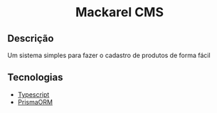 <h1 align='center'>Mackarel CMS</h1>

## Descrição

<p>Um sistema simples para fazer o cadastro de produtos de forma fácil</p>

## Tecnologias

- [Typescript](https://www.typescriptlang.org/)
- [PrismaORM](https://www.prisma.io/)
